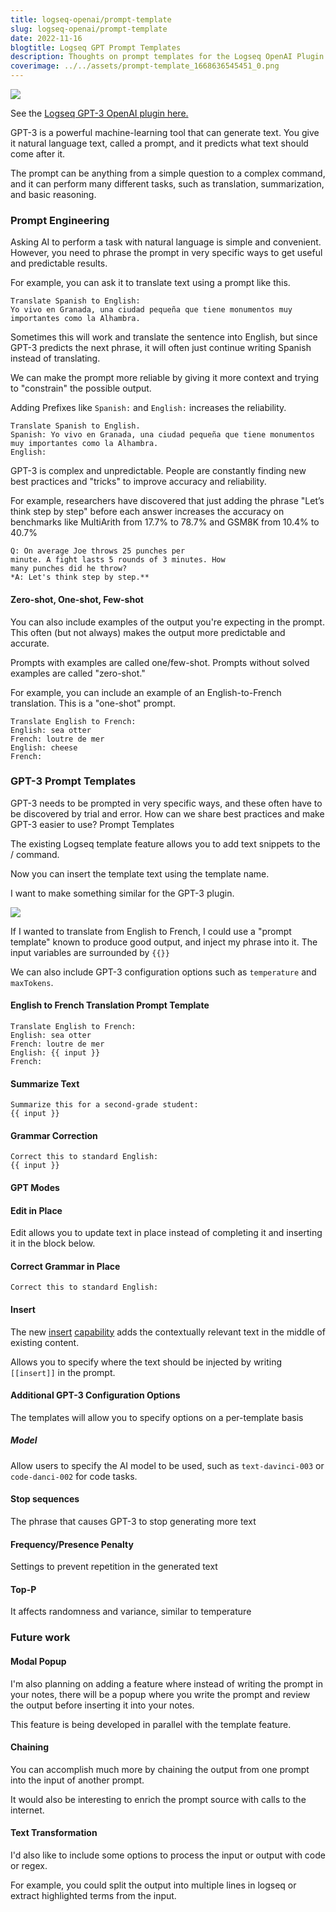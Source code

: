 ```yaml
---
title: logseq-openai/prompt-template
slug: logseq-openai/prompt-template
date: 2022-11-16
blogtitle: Logseq GPT Prompt Templates
description: Thoughts on prompt templates for the Logseq OpenAI Plugin
coverimage: ../../assets/prompt-template_1668636545451_0.png
---
```


![ ](/assets/prompt-template_1668636545451_0.png)

See the [Logseq GPT-3 OpenAI plugin here.](https://github.com/briansunter/logseq-plugin-gpt3-openai)

GPT-3 is a powerful machine-learning tool that can generate text. You give it natural language text, called a prompt, and it predicts what text should come after it.

The prompt can be anything from a simple question to a complex command, and it can perform many different tasks, such as translation, summarization, and basic reasoning.

### Prompt Engineering


Asking AI to perform a task with natural language is simple and convenient. However, you need to phrase the prompt in very specific ways to get useful and predictable results.

For example, you can ask it to translate text using a prompt like this.

```
Translate Spanish to English:
Yo vivo en Granada, una ciudad pequeña que tiene monumentos muy importantes como la Alhambra.
```

Sometimes this will work and translate the sentence into English, but since GPT-3 predicts the next phrase, it will often just continue writing Spanish instead of translating.

We can make the prompt more reliable by giving it more context and trying to "constrain" the possible output.

Adding Prefixes like `Spanish:` and `English:` increases the reliability.

```
Translate Spanish to English.
Spanish: Yo vivo en Granada, una ciudad pequeña que tiene monumentos muy importantes como la Alhambra.
English:
```

GPT-3 is complex and unpredictable. People are constantly finding new best practices and "tricks" to improve accuracy and reliability.

For example, researchers have discovered that just adding the phrase "Let’s think step by step"  before each answer increases the accuracy on benchmarks like MultiArith from 17.7% to 78.7% and GSM8K from 10.4% to 40.7%

```
Q: On average Joe throws 25 punches per
minute. A fight lasts 5 rounds of 3 minutes. How
many punches did he throw?
*A: Let's think step by step.**
```

#### Zero-shot, One-shot, Few-shot


You can also include examples of the output you're expecting in the prompt. This often (but not always) makes the output more predictable and accurate.

Prompts with examples are called one/few-shot. Prompts without solved examples are called "zero-shot."

For example, you can include an example of an English-to-French translation. This is a "one-shot" prompt.

```
Translate English to French:
English: sea otter
French: loutre de mer
English: cheese
French:
```

### GPT-3 Prompt Templates


GPT-3 needs to be prompted in very specific ways, and these often have to be discovered by trial and error. How can we share best practices and make GPT-3 easier to use? Prompt Templates

The existing Logseq template feature allows you to add text snippets to the / command.



Now you can insert the template text using the template name.

I want to make something similar for the GPT-3 plugin.

![ ](/assets/prompt-template_1668636545451_0.png)

If I wanted to translate from English to French, I could use a "prompt template" known to produce good output, and inject my phrase into it. The input variables are surrounded by `{{}}`

We can also include GPT-3 configuration options such as `temperature` and `maxTokens`.

#### English to French Translation Prompt Template


```
Translate English to French:
English: sea otter
French: loutre de mer
English: {{ input }}
French:
```

#### Summarize Text


```
Summarize this for a second-grade student:
{{ input }}
```

#### Grammar Correction


```
Correct this to standard English:
{{ input }}
```

#### GPT Modes


#### Edit in Place


Edit allows you to update text in place instead of completing it and inserting it in the block below.

#### Correct Grammar in Place


```
Correct this to standard English:
```

#### Insert


The new [insert](https://beta.openai.com/docs/guides/completion/inserting-text) [capability](https://beta.openai.com/docs/guides/code/inserting-code) adds the contextually relevant text in the middle of existing content.

Allows you to specify where the text should be injected by writing `[[insert]]` in the prompt.

#### Additional GPT-3 Configuration Options


The templates will allow you to specify options on a per-template basis

##### Model


Allow users to specify the AI model to be used, such as `text-davinci-003` or `code-danci-002` for code tasks.

#### Stop sequences


The phrase that causes GPT-3 to stop generating more text

#### Frequency/Presence Penalty


Settings to prevent repetition in the generated text

#### Top-P


It affects randomness and variance, similar to temperature

### Future work


#### Modal Popup


I'm also planning on adding a feature where instead of writing the prompt in your notes, there will be a popup where you write the prompt and review the output before inserting it into your notes.

This feature is being developed in parallel with the template feature.

#### Chaining


You can accomplish much more by chaining the output from one prompt into the input of another prompt.

It would also be interesting to enrich the prompt source with calls to the internet.

#### Text Transformation


I'd also like to include some options to process the input or output with code or regex.

For example, you could split the output into multiple lines in logseq or extract highlighted terms from the input.

